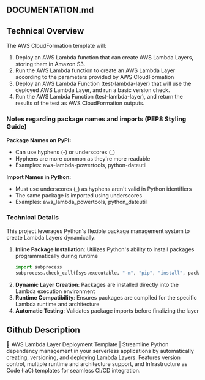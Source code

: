 ## DOCUMENTATION.md

## Technical Overview
The AWS CloudFormation template will:
1. Deploy an AWS Lambda function that can create AWS Lambda Layers, storing them in Amazon S3.
2. Run the AWS Lambda function to create an AWS Lambda Layer according to the parameters provided by AWS CloudFormation
3. Deploy an AWS Lambda Function (test-lambda-layer) that will use the deployed AWS Lambda Layer, and run a basic version check.
4. Run the AWS Lambda Function (test-lambda-layer), and return the results of the test as AWS CloudFormation outputs.

###  Notes regarding package names and imports (PEP8 Styling Guide)
**Package Names on PyPI:**
- Can use hyphens (-) or underscores (_)
- Hyphens are more common as they're more readable
- Examples: aws-lambda-powertools, python-dateutil

**Import Names in Python:**
- Must use underscores (_) as hyphens aren't valid in Python identifiers
- The same package is imported using underscores
- Examples: aws_lambda_powertools, python_dateutil

### Technical Details
This project leverages Python's flexible package management system to create Lambda Layers dynamically:
1. **Inline Package Installation**: Utilizes Python's ability to install packages programmatically during runtime
   ```python
   import subprocess
   subprocess.check_call([sys.executable, "-m", "pip", "install", package_name])
   ```
2. **Dynamic Layer Creation**: Packages are installed directly into the Lambda execution environment
3. **Runtime Compatibility**: Ensures packages are compiled for the specific Lambda runtime and architecture
4. **Automatic Testing**: Validates package imports before finalizing the layer

## Github Description
🚀 AWS Lambda Layer Deployment Template | Streamline Python dependency management in your serverless applications by automatically creating, versioning, and deploying Lambda Layers. Features version control, multiple runtime and architecture support, and Infrastructure as Code (IaC) templates for seamless CI/CD integration.